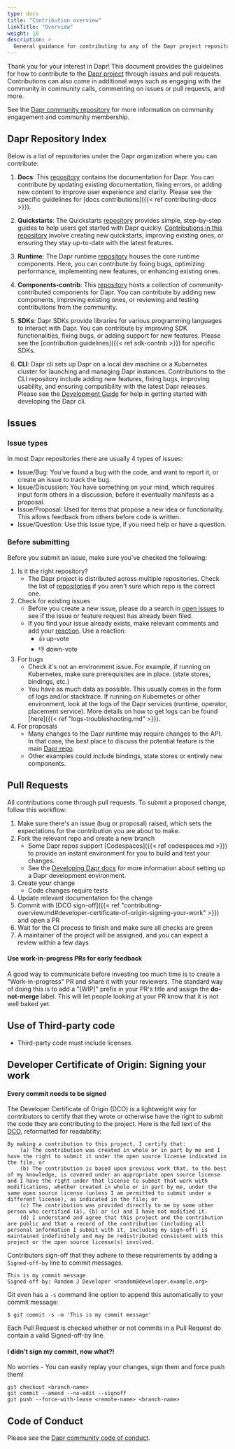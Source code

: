 ```yaml
---
type: docs
title: "Contribution overview"
linkTitle: "Overview"
weight: 10
description: >
  General guidance for contributing to any of the Dapr project repositories
---
```


Thank you for your interest in Dapr!
This document provides the guidelines for how to contribute to the [Dapr project](https://github.com/dapr) through issues and pull requests. Contributions can also come in additional ways such as engaging with the community in community calls, commenting on issues or pull requests, and more.

See the [Dapr community repository](https://github.com/dapr/community) for more information on community engagement and community membership.

## Dapr Repository Index

 Below is a list of repositories under the Dapr organization where you can contribute:

1. **Docs**: This [repository](https://github.com/dapr/docs) contains the documentation for Dapr. You can contribute by updating existing documentation, fixing errors, or adding new content to improve user experience and clarity. Please see the specific guidelines for [docs contributions]({{< ref contributing-docs >}}).

2. **Quickstarts**: The Quickstarts [repository](https://github.com/dapr/quickstarts) provides simple, step-by-step guides to help users get started with Dapr quickly. [Contributions in this repository](https://github.com/dapr/quickstarts/blob/master/CONTRIBUTING.md) involve creating new quickstarts, improving existing ones, or ensuring they stay up-to-date with the latest features.

3. **Runtime**: The Dapr runtime [repository](https://github.com/dapr/dapr) houses the core runtime components. Here, you can contribute by fixing bugs, optimizing performance, implementing new features, or enhancing existing ones.

4. **Components-contrib**: This [repository](https://github.com/dapr/components-contrib) hosts a collection of community-contributed components for Dapr. You can contribute by adding new components, improving existing ones, or reviewing and testing contributions from the community.

5. **SDKs**: Dapr SDKs provide libraries for various programming languages to interact with Dapr. You can contribute by improving SDK functionalities, fixing bugs, or adding support for new features. Please see the [contribution guidelines]({{< ref sdk-contrib >}}) for specific SDKs.

6. **CLI**: Dapr cli sets up Dapr on a local dev machine or a Kubernetes cluster for launching and managing Dapr instances. Contributions to the CLI repository include adding new features, fixing bugs, improving usability, and ensuring compatibility with the latest Dapr releases. Please see the [Development Guide](https://github.com/dapr/cli/blob/master/docs/development/development.md) for help in getting started with developing the Dapr cli. 

## Issues

### Issue types

In most Dapr repositories there are usually 4 types of issues:

- Issue/Bug: You've found a bug with the code, and want to report it, or create an issue to track the bug.
- Issue/Discussion: You have something on your mind, which requires input form others in a discussion, before it eventually manifests as a proposal.
- Issue/Proposal: Used for items that propose a new idea or functionality. This allows feedback from others before code is written.
- Issue/Question: Use this issue type, if you need help or have a question.

### Before submitting

Before you submit an issue, make sure you've checked the following:

1. Is it the right repository?
    - The Dapr project is distributed across multiple repositories. Check the list of [repositories](https://github.com/dapr) if you aren't sure which repo is the correct one.
1. Check for existing issues
    - Before you create a new issue, please do a search in [open issues](https://github.com/dapr/dapr/issues) to see if the issue or feature request has already been filed.
    - If you find your issue already exists, make relevant comments and add your [reaction](https://github.com/blog/2119-add-reaction-to-pull-requests-issues-and-comments). Use a reaction:
        - 👍 up-vote
        - 👎 down-vote
1. For bugs
    - Check it's not an environment issue. For example, if running on Kubernetes, make sure prerequisites are in place. (state stores, bindings, etc.)
    - You have as much data as possible. This usually comes in the form of logs and/or stacktrace. If running on Kubernetes or other environment, look at the logs of the Dapr services (runtime, operator, placement service). More details on how to get logs can be found [here]({{< ref "logs-troubleshooting.md" >}}).
1. For proposals
    - Many changes to the Dapr runtime may require changes to the API. In that case, the best place to discuss the potential feature is the main [Dapr repo](https://github.com/dapr/dapr).
    - Other examples could include bindings, state stores or entirely new components.


## Pull Requests

All contributions come through pull requests. To submit a proposed change, follow this workflow:

1. Make sure there's an issue (bug or proposal) raised, which sets the expectations for the contribution you are about to make.
1. Fork the relevant repo and create a new branch
    - Some Dapr repos support [Codespaces]({{< ref codespaces.md >}}) to provide an instant environment for you to build and test your changes.
	- See the [Developing Dapr docs](https://github.com/dapr/dapr/blob/master/docs/development/developing-dapr.md) for more information about setting up a Dapr development environment.
1. Create your change
    - Code changes require tests
1. Update relevant documentation for the change
1. Commit with [DCO sign-off]({{< ref "contributing-overview.md#developer-certificate-of-origin-signing-your-work" >}}) and open a PR
1. Wait for the CI process to finish and make sure all checks are green
1. A maintainer of the project will be assigned, and you can expect a review within a few days


#### Use work-in-progress PRs for early feedback

A good way to communicate before investing too much time is to create a "Work-in-progress" PR and share it with your reviewers. The standard way of doing this is to add a "[WIP]" prefix in your PR's title and assign the **do-not-merge** label. This will let people looking at your PR know that it is not well baked yet.

## Use of Third-party code

- Third-party code must include licenses.

## Developer Certificate of Origin: Signing your work
#### Every commit needs to be signed

The Developer Certificate of Origin (DCO) is a lightweight way for contributors to certify that they wrote or otherwise have the right to submit the code they are contributing to the project. Here is the full text of the [DCO](https://developercertificate.org/), reformatted for readability:
```
By making a contribution to this project, I certify that:
    (a) The contribution was created in whole or in part by me and I have the right to submit it under the open source license indicated in the file; or
    (b) The contribution is based upon previous work that, to the best of my knowledge, is covered under an appropriate open source license and I have the right under that license to submit that work with modifications, whether created in whole or in part by me, under the same open source license (unless I am permitted to submit under a different license), as indicated in the file; or
    (c) The contribution was provided directly to me by some other person who certified (a), (b) or (c) and I have not modified it.
    (d) I understand and agree that this project and the contribution are public and that a record of the contribution (including all personal information I submit with it, including my sign-off) is maintained indefinitely and may be redistributed consistent with this project or the open source license(s) involved.
```
Contributors sign-off that they adhere to these requirements by adding a `Signed-off-by` line to commit messages.

```
This is my commit message
Signed-off-by: Random J Developer <random@developer.example.org>
```
Git even has a `-s` command line option to append this automatically to your commit message:
```
$ git commit -s -m 'This is my commit message'
```

Each Pull Request is checked  whether or not commits in a Pull Request do contain a valid Signed-off-by line.

#### I didn't sign my commit, now what?!

No worries - You can easily replay your changes, sign them and force push them!

```
git checkout <branch-name>
git commit --amend --no-edit --signoff
git push --force-with-lease <remote-name> <branch-name>
```

## Code of Conduct

Please see the [Dapr community code of conduct](https://github.com/dapr/community/blob/master/CODE-OF-CONDUCT.md).
